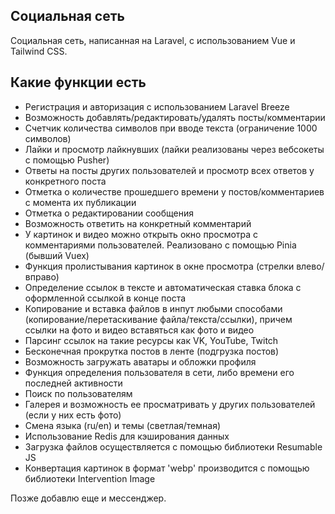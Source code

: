 ## Социальная сеть

Социальная сеть, написанная на Laravel, с использованием Vue и Tailwind CSS.

## Какие функции есть
- Регистрация и авторизация с использованием Laravel Breeze
- Возможность добавлять/редактировать/удалять посты/комментарии
- Счетчик количества символов при вводе текста (ограничение 1000 символов)
- Лайки и просмотр лайкнувших (лайки реализованы через вебсокеты с помощью Pusher)
- Ответы на посты других пользователей и просмотр всех ответов у конкретного поста
- Отметка о количестве прошедшего времени у постов/комментариев с момента их публикации
- Отметка о редактировании сообщения
- Возможность ответить на конкретный комментарий
- У картинок и видео можно открыть окно просмотра с комментариями пользователей. Реализовано с помощью Pinia (бывший Vuex)
- Функция пролистывания картинок в окне просмотра (стрелки влево/вправо)
- Определение ссылок в тексте и автоматическая ставка блока с оформленной ссылкой в конце поста
- Копирование и вставка файлов в инпут любыми способами (копирование/перетаскивание файла/текста/ссылки), причем ссылки на фото и видео вставяться как фото и видео
- Парсинг ссылок на такие ресурсы как VK, YouTube, Twitch
- Бесконечная прокрутка постов в ленте (подгрузка постов)
- Возможность загружать аватары и обложки профиля
- Функция определения пользователя в сети, либо времени его последней активности
- Поиск по пользователям
- Галерея и возможность ее просматривать у других пользователей (если у них есть фото)
- Смена языка (ru/en) и темы (светлая/темная)
- Использование Redis для кэширования данных
- Загрузка файлов осуществляется с помощью библиотеки Resumable JS
- Конвертация картинок в формат 'webp' производится с помощью библиотеки Intervention Image

Позже добавлю еще и мессенджер.
